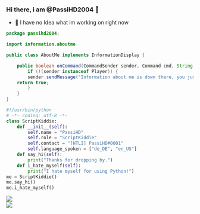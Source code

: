### Hi there, i am @PassiHD2004 👋

- 🔭 I have no Idea what im working on right now

```java
package passihd2004;

import information.aboutme

public class AboutMe implements InformationDisplay {

	public boolean onCommand(CommandSender sender, Command cmd, String label, String[] args) {
		if (!(sender instanceof Player)) {
		sender.sendMessage("Information about me is down there, you just have to find out where down there is :D");
	return true;
     	}
    }
}
```


```python
#!/usr/bin/python
# -*- coding: utf-8 -*-
class ScriptKiddie:
    def __init__(self):
        self.name = "PassiHD"
        self.role = "ScriptKiddie"
        self.contact = "[HTLI] PassiHD#0001"
        self.language_spoken = ["de_DE", "en_US"]
    def say_hi(self):
        print("Thanks for dropping by.")
    def i_hate_myself(self):
    	print("I hate myself for using Python!")
me = ScriptKiddie()
me.say_hi()
me.i_hate_myself()
```

<span>
<img align="center" src="https://github-readme-stats.vercel.app/api?username=PassiHD2004&cache_seconds=7270&show_icons=true&include_all_commits=true&count_private=true&bg_color=00000000&hide_border=true"><br>
<img align="center" src="https://github-readme-stats.vercel.app/api/top-langs/?username=PassiHD2004&cache_seconds=7777&layout=compact&bg_color=00000000&hide_border=true&card_width=240"/>
</span>

<!--
**PassiHD2004/PassiHD2004** is a ✨ _special_ ✨ repository because its `README.md` (this file) appears on your GitHub profile.

Here are some ideas to get you started:

- 🔭 I’m currently working on ...
- 🌱 I’m currently learning ...
- 👯 I’m looking to collaborate on ...
- 🤔 I’m looking for help with ...
- 💬 Ask me about ...
- 📫 How to reach me: ...
- 😄 Pronouns: ...
- ⚡ Fun fact: ...
-->
